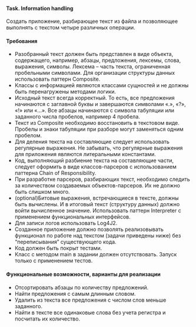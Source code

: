 #### Task. Information handling
Cоздать приложение, разбирающее текст из файла и позволяющее выполнять с текстом четыре различных операции.
#### Требования
- Разобранный текст должен быть представлен в виде объекта, содержащего, например, абзацы, предложения, лексемы, слова, выражения, символы. Лексема – часть текста, ограниченная пробельными символами. Для организации структуры данных использовать паттерн Composite.
- Классы с информацией являются классами сущностей и не должны быть перенагружены методами логики.
- Исходный текст всегда корректный. То есть, все предложения начинаются с заглавной буквы и завершаются символами «.», «?», «!» или «...». Все абзацы начинаются с символа табуляции или заданного числа пробелов, например 4 пробела.
- Текст из Composite необходимо восстановить в текстовом виде. Пробелы и знаки табуляции при разборе могут заменяться одним пробелом.
- Для деления текста на составляющие следует использовать регулярные выражения. Не забывать, что регулярные выражения для приложения являются литеральными константами.
- Код, выполняющий разбиение текста на составляющие части, следует оформить в виде классов-парсеров с использованием паттерна Chain of Responsibility.
- При разработке парсеров, разбирающих текст, необходимо следить за количеством создаваемых объектов-парсеров. Их не должно быть слишком много.
- (optional)Битовые выражения, встречающиеся в тексте, должны быть вычислены. И в итоговый текст (структуру данных) должно войти вычисленное значение. Использовать паттерн Interpreter с применением функциональных интерфейсов.
- Для записи логов использовать Log4J2.
- Созданное приложение должно позволять реализовывать функционал по работе над
текстом (задачи приведены ниже) без “переписывания” существующего кода.
- Код должен быть покрыт тестами.
- Класс с методом main в задании должен отсутствовать. Запуск только с применением
тестов.
#### Функциональные возможности, варианты для реализации
* Отсортировать абзацы по количеству предложений.
* Найти предложения с самым длинным словом.
* Удалить из текста все предложения с числом слов меньше заданного.
* Найти в тексте все одинаковые слова без учета регистра и посчитать их количество.
